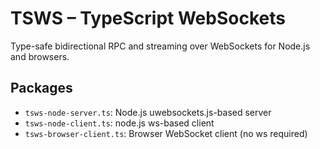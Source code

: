 # TSWS – TypeScript WebSockets

Type-safe bidirectional RPC and streaming over WebSockets for Node.js and browsers.

## Packages

- `tsws-node-server.ts`: Node.js uwebsockets.js-based server
- `tsws-node-client.ts`: node.js ws-based client
- `tsws-browser-client.ts`: Browser WebSocket client (no ws required)
